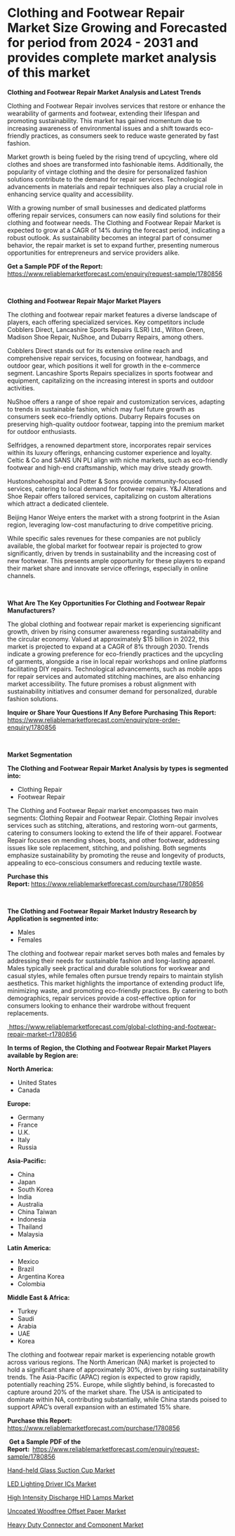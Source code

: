<p><h1>Clothing and Footwear Repair Market Size Growing and Forecasted for period from 2024 - 2031 and provides complete market analysis of this market</h1></p><p><strong>Clothing and Footwear Repair Market Analysis and Latest Trends</strong></p>
<p><p>Clothing and Footwear Repair involves services that restore or enhance the wearability of garments and footwear, extending their lifespan and promoting sustainability. This market has gained momentum due to increasing awareness of environmental issues and a shift towards eco-friendly practices, as consumers seek to reduce waste generated by fast fashion. </p><p>Market growth is being fueled by the rising trend of upcycling, where old clothes and shoes are transformed into fashionable items. Additionally, the popularity of vintage clothing and the desire for personalized fashion solutions contribute to the demand for repair services. Technological advancements in materials and repair techniques also play a crucial role in enhancing service quality and accessibility. </p><p>With a growing number of small businesses and dedicated platforms offering repair services, consumers can now easily find solutions for their clothing and footwear needs. The Clothing and Footwear Repair Market is expected to grow at a CAGR of 14% during the forecast period, indicating a robust outlook. As sustainability becomes an integral part of consumer behavior, the repair market is set to expand further, presenting numerous opportunities for entrepreneurs and service providers alike.</p></p>
<p><strong>Get a Sample PDF of the Report:&nbsp;</strong> <a href="https://www.reliablemarketforecast.com/enquiry/request-sample/1780856?utm_campaign=1437&utm_medium=2&utm_source=Github&utm_content=ia&utm_term=13102024&utm_id=clothing-and-footwear-repair">https://www.reliablemarketforecast.com/enquiry/request-sample/1780856</a></p>
<p>&nbsp;</p>
<p><strong>Clothing and Footwear Repair Major Market Players</strong></p>
<p><p>The clothing and footwear repair market features a diverse landscape of players, each offering specialized services. Key competitors include Cobblers Direct, Lancashire Sports Repairs (LSR) Ltd., Wilton Green, Madison Shoe Repair, NuShoe, and Dubarry Repairs, among others.</p><p>Cobblers Direct stands out for its extensive online reach and comprehensive repair services, focusing on footwear, handbags, and outdoor gear, which positions it well for growth in the e-commerce segment. Lancashire Sports Repairs specializes in sports footwear and equipment, capitalizing on the increasing interest in sports and outdoor activities. </p><p>NuShoe offers a range of shoe repair and customization services, adapting to trends in sustainable fashion, which may fuel future growth as consumers seek eco-friendly options. Dubarry Repairs focuses on preserving high-quality outdoor footwear, tapping into the premium market for outdoor enthusiasts.</p><p>Selfridges, a renowned department store, incorporates repair services within its luxury offerings, enhancing customer experience and loyalty. Celtic & Co and SANS UN PLI align with niche markets, such as eco-friendly footwear and high-end craftsmanship, which may drive steady growth.</p><p>Hustonshoehospital and Potter & Sons provide community-focused services, catering to local demand for footwear repairs. Y&J Alterations and Shoe Repair offers tailored services, capitalizing on custom alterations which attract a dedicated clientele.</p><p>Beijing Hanor Weiye enters the market with a strong footprint in the Asian region, leveraging low-cost manufacturing to drive competitive pricing.</p><p>While specific sales revenues for these companies are not publicly available, the global market for footwear repair is projected to grow significantly, driven by trends in sustainability and the increasing cost of new footwear. This presents ample opportunity for these players to expand their market share and innovate service offerings, especially in online channels.</p></p>
<p>&nbsp;</p>
<p><strong>What Are The Key Opportunities For Clothing and Footwear Repair Manufacturers?</strong></p>
<p><p>The global clothing and footwear repair market is experiencing significant growth, driven by rising consumer awareness regarding sustainability and the circular economy. Valued at approximately $15 billion in 2022, this market is projected to expand at a CAGR of 8% through 2030. Trends indicate a growing preference for eco-friendly practices and the upcycling of garments, alongside a rise in local repair workshops and online platforms facilitating DIY repairs. Technological advancements, such as mobile apps for repair services and automated stitching machines, are also enhancing market accessibility. The future promises a robust alignment with sustainability initiatives and consumer demand for personalized, durable fashion solutions.</p></p>
<p><strong>Inquire or Share Your Questions If Any Before Purchasing This Report:</strong> <a href="https://www.reliablemarketforecast.com/enquiry/pre-order-enquiry/1780856?utm_campaign=1437&utm_medium=2&utm_source=Github&utm_content=ia&utm_term=13102024&utm_id=clothing-and-footwear-repair">https://www.reliablemarketforecast.com/enquiry/pre-order-enquiry/1780856</a></p>
<p>&nbsp;</p>
<p><strong>Market Segmentation</strong></p>
<p><strong>The Clothing and Footwear Repair Market Analysis by types is segmented into:</strong></p>
<p><ul><li>Clothing Repair</li><li>Footwear Repair</li></ul></p>
<p><p>The Clothing and Footwear Repair market encompasses two main segments: Clothing Repair and Footwear Repair. Clothing Repair involves services such as stitching, alterations, and restoring worn-out garments, catering to consumers looking to extend the life of their apparel. Footwear Repair focuses on mending shoes, boots, and other footwear, addressing issues like sole replacement, stitching, and polishing. Both segments emphasize sustainability by promoting the reuse and longevity of products, appealing to eco-conscious consumers and reducing textile waste.</p></p>
<p><strong>Purchase this Report:&nbsp;</strong><a href="https://www.reliablemarketforecast.com/purchase/1780856?utm_campaign=1437&utm_medium=2&utm_source=Github&utm_content=ia&utm_term=13102024&utm_id=clothing-and-footwear-repair">https://www.reliablemarketforecast.com/purchase/1780856</a></p>
<p>&nbsp;</p>
<p><strong>The Clothing and Footwear Repair Market Industry Research by Application is segmented into:</strong></p>
<p><ul><li>Males</li><li>Females</li></ul></p>
<p><p>The clothing and footwear repair market serves both males and females by addressing their needs for sustainable fashion and long-lasting apparel. Males typically seek practical and durable solutions for workwear and casual styles, while females often pursue trendy repairs to maintain stylish aesthetics. This market highlights the importance of extending product life, minimizing waste, and promoting eco-friendly practices. By catering to both demographics, repair services provide a cost-effective option for consumers looking to enhance their wardrobe without frequent replacements.</p></p>
<p><a href="https://www.reliablemarketforecast.com/global-clothing-and-footwear-repair-market-r1780856?utm_campaign=1437&utm_medium=2&utm_source=Github&utm_content=ia&utm_term=13102024&utm_id=clothing-and-footwear-repair">&nbsp;https://www.reliablemarketforecast.com/global-clothing-and-footwear-repair-market-r1780856</a></p>
<p><strong>In terms of Region, the Clothing and Footwear Repair Market Players available by Region are:</strong></p>
<p>
    <p> <strong> North America: </strong>
        <ul>
            <li>United States</li>
            <li>Canada</li>
        </ul>
        </p> 
    <p> <strong> Europe: </strong>
        <ul>
            <li>Germany</li>
            <li>France</li>
            <li>U.K.</li>
            <li>Italy</li>
            <li>Russia</li>
        </ul>
        </p> 
    <p> <strong> Asia-Pacific: </strong>
        <ul>
            <li>China</li>
            <li>Japan</li>
            <li>South Korea</li>
            <li>India</li>
            <li>Australia</li>
            <li>China Taiwan</li>
            <li>Indonesia</li>
            <li>Thailand</li>
            <li>Malaysia</li>
        </ul>
        </p> 
    <p> <strong> Latin America: </strong>
        <ul>
            <li>Mexico</li>
            <li>Brazil</li>
            <li>Argentina Korea</li>
            <li>Colombia</li>
        </ul>
        </p> 
    <p> <strong> Middle East & Africa: </strong>
        <ul>
            <li>Turkey</li>
            <li>Saudi</li>
            <li>Arabia</li>
            <li>UAE</li>
            <li>Korea</li>
        </ul>
    </p>
    </p>
<p><p>The clothing and footwear repair market is experiencing notable growth across various regions. The North American (NA) market is projected to hold a significant share of approximately 30%, driven by rising sustainability trends. The Asia-Pacific (APAC) region is expected to grow rapidly, potentially reaching 25%. Europe, while slightly behind, is forecasted to capture around 20% of the market share. The USA is anticipated to dominate within NA, contributing substantially, while China stands poised to support APAC’s overall expansion with an estimated 15% share.</p></p>
<p><strong>Purchase this Report: </strong><a href="https://www.reliablemarketforecast.com/purchase/1780856?utm_campaign=1437&utm_medium=2&utm_source=Github&utm_content=ia&utm_term=13102024&utm_id=clothing-and-footwear-repair">https://www.reliablemarketforecast.com/purchase/1780856</a></p>
<p>&nbsp;<strong>Get a Sample PDF of the Report:&nbsp;&nbsp;</strong><a href="https://www.reliablemarketforecast.com/enquiry/request-sample/1780856?utm_campaign=1437&utm_medium=2&utm_source=Github&utm_content=ia&utm_term=13102024&utm_id=clothing-and-footwear-repair">https://www.reliablemarketforecast.com/enquiry/request-sample/1780856</a></p>
<p><strong></strong></p>
<p><p><a href="https://github.com/chaschadedn/Market-Research-Report-List-1/blob/main/hand-held-glass-suction-cup-market.md?utm_campaign=1437&utm_medium=2&utm_source=Github&utm_content=ia&utm_term=13102024&utm_id=clothing-and-footwear-repair">Hand-held Glass Suction Cup Market</a></p><p><a href="https://www.linkedin.com/pulse/opportunities-challenges-led-lighting-driver-ics-market-strategic-t7vsf?utm_campaign=1437&utm_medium=2&utm_source=Github&utm_content=ia&utm_term=13102024&utm_id=clothing-and-footwear-repair">LED Lighting Driver ICs Market</a></p><p><a href="https://www.linkedin.com/pulse/high-intensity-discharge-hid-lamps-market-forecast-global-trends-ut8oe?utm_campaign=1437&utm_medium=2&utm_source=Github&utm_content=ia&utm_term=13102024&utm_id=clothing-and-footwear-repair">High Intensity Discharge HID Lamps Market</a></p><p><a href="https://github.com/kyleetroxilbu/Market-Research-Report-List-1/blob/main/uncoated-woodfree-offset-paper-market.md?utm_campaign=1437&utm_medium=2&utm_source=Github&utm_content=ia&utm_term=13102024&utm_id=clothing-and-footwear-repair">Uncoated Woodfree Offset Paper Market</a></p><p><a href="https://www.linkedin.com/pulse/global-heavy-duty-connector-component-market-trends-forecasts-7cvoe?utm_campaign=1437&utm_medium=2&utm_source=Github&utm_content=ia&utm_term=13102024&utm_id=clothing-and-footwear-repair">Heavy Duty Connector and Component Market</a></p></p>